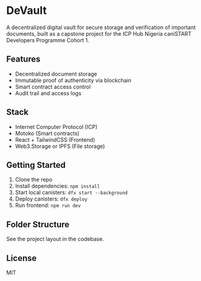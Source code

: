 # DeVault
A decentralized digital vault for secure storage and verification of important documents, built as a capstone project for the ICP Hub Nigeria caniSTART Developers Programme Cohort 1.

## Features
- Decentralized document storage
- Immutable proof of authenticity via blockchain
- Smart contract access control
- Audit trail and access logs

## Stack
- Internet Computer Protocol (ICP)
- Motoko (Smart contracts)
- React + TailwindCSS (Frontend)
- Web3.Storage or IPFS (File storage)

## Getting Started
1. Clone the repo
2. Install dependencies: `npm install`
3. Start local canisters: `dfx start --background`
4. Deploy canisters: `dfx deploy`
5. Run frontend: `npm run dev`

## Folder Structure
See the project layout in the codebase.

## License
MIT
